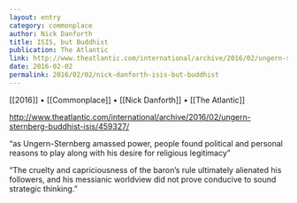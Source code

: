 ```yaml
---
layout: entry
category: commonplace
author: Nick Danforth
title: ISIS, but Buddhist
publication: The Atlantic
link: http://www.theatlantic.com/international/archive/2016/02/ungern-sternberg-buddhist-isis/459327/
date: 2016-02-02
permalink: 2016/02/02/nick-danforth-isis-but-buddhist
---
```


[[2016]] • [[Commonplace]] • [[Nick Danforth]] • [[The Atlantic]]

http://www.theatlantic.com/international/archive/2016/02/ungern-sternberg-buddhist-isis/459327/

“as Ungern-Sternberg amassed power, people found political and personal reasons to play along with his desire for religious legitimacy”

“The cruelty and capriciousness of the baron’s rule ultimately alienated his followers, and his messianic worldview did not prove conducive to sound strategic thinking.”
